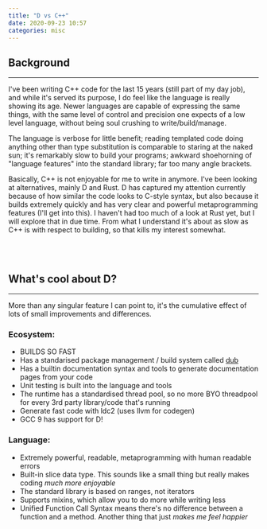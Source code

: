 ```yaml
---
title: "D vs C++"
date: 2020-09-23 10:57
categories: misc
---
```


## Background
---
I've been writing C++ code for the last 15 years (still part of my day job), and while it's served its purpose, I do feel like the language is really showing its age. Newer languages are capable of expressing the same things, with the same level of control and precision one expects of a low level language, without being soul crushing to write/build/manage.

The language is verbose for little benefit; reading templated code doing anything other than type substitution is comparable to staring at the naked sun; it's remarkably slow to build your programs; awkward shoehorning of "language features" into the standard library; far too many angle brackets.

Basically, C++ is not enjoyable for me to write in anymore. I've been looking at alternatives, mainly D and Rust. D has captured my attention currently because of how similar the code looks to C-style syntax, but also because it builds extremely quickly and has very clear and powerful metaprogramming features (I'll get into this). I haven't had too much of a look at Rust yet, but I will explore that in due time. From what I understand it's about as slow as C++ is with respect to building, so that kills my interest somewhat.

<br></br>
## What's cool about D?
---
More than any singular feature I can point to, it's the cumulative effect of lots of small improvements and differences.

### Ecosystem:
- BUILDS SO FAST
- Has a standarised package management / build system called [dub](https://github.com/dlang/dub)
- Has a builtin documentation syntax and tools to generate documentation pages from your code
- Unit testing is built into the language and tools
- The runtime has a standardised thread pool, so no more BYO threadpool for every 3rd party library/code that's running
- Generate fast code with ldc2 (uses llvm for codegen)
- GCC 9 has support for D!

### Language:
- Extremely powerful, readable, metaprogramming with human readable errors
- Built-in slice data type. This sounds like a small thing but really makes coding *much more enjoyable*
- The standard library is based on ranges, not iterators
- Supports mixins, which allow you to do more while writing less
- Unified Function Call Syntax means there's no difference between a function and a method. Another thing that just *makes me feel happier*